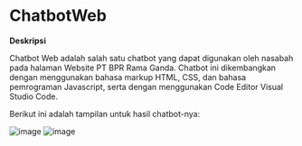 # ChatbotWeb

**Deskripsi**

Chatbot Web adalah salah satu chatbot yang dapat digunakan oleh nasabah pada halaman Website PT BPR Rama Ganda.
Chatbot ini dikembangkan dengan menggunakan bahasa markup HTML, CSS, dan bahasa pemrograman Javascript, serta dengan menggunakan Code Editor Visual Studio Code.

Berikut ini adalah tampilan untuk hasil chatbot-nya:

![image](https://github.com/user-attachments/assets/a671c652-54d5-46ee-b67e-d0e8acc31fbd)  ![image](https://github.com/user-attachments/assets/2d58eed8-eba7-46e4-a0ce-b285a7925ecd)



